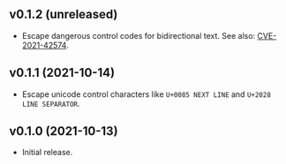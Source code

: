 ## v0.1.2 (unreleased)
- Escape dangerous control codes for bidirectional text. See also: [CVE-2021-42574](https://blog.rust-lang.org/2021/11/01/cve-2021-42574.html).

## v0.1.1 (2021-10-14)
- Escape unicode control characters like `U+0085 NEXT LINE` and `U+2028 LINE SEPARATOR`.

## v0.1.0 (2021-10-13)
- Initial release.
